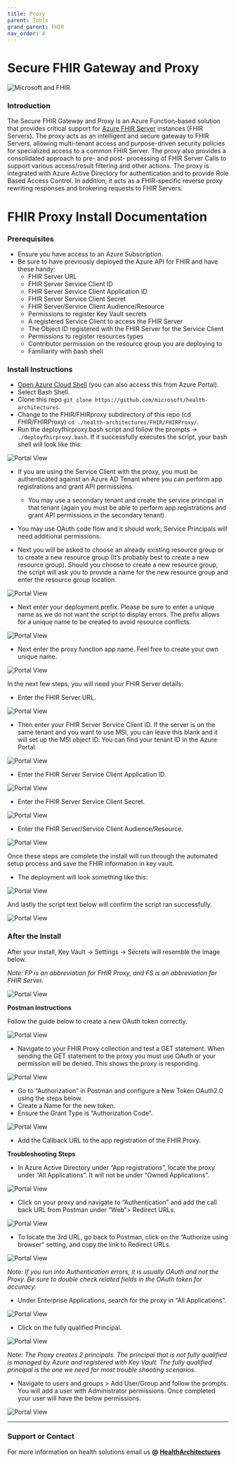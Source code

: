 ```yaml
---
title: Proxy
parent: Tools
grand_parent: FHIR
nav_order: 4
---
```


# Secure FHIR Gateway and Proxy

![Microsoft and FHIR](/assets/images/msft-fhir.png)

### Introduction
The Secure FHIR Gateway and Proxy is an Azure Function-based solution that provides critical support for [Azure FHIR Server](https://docs.microsoft.com/en-us/azure/healthcare-apis/fhir/) instances (FHIR Servers). The proxy acts as an intelligent and secure gateway to FHIR Servers, allowing multi-tenant access and purpose-driven security policies for specialized access to a common FHIR Server. The proxy also provides a consolidated approach to pre- and post- processing of FHIR Server Calls to support various access/result filtering and other actions. The proxy is integrated with Azure Active Directory for authentication and to provide Role Based Access Control. In addition, it acts as a FHIR-specific reverse proxy rewriting responses and brokering requests to FHIR Servers.

# FHIR Proxy Install Documentation

### Prerequisites

- Ensure you have access to an Azure Subscription.
- Be sure to have previously deployed the Azure API for FHIR and have these handy:
  - FHIR Server URL
  - FHIR Server Service Client ID
  - FHIR Server Service Client Application ID
  - FHIR Server Service Client Secret
  - FHIR Server/Service Client Audience/Resource
  - Permissions to register Key Vault secrets
  - A registered Service Client to access the FHIR Server
  - The Object ID registered with the FHIR Server for the Service Client 
  - Permissions to register resources types
  - Contributor permission on the resource group you are deploying to
  - Familiarity with bash shell

### Install Instructions

- [Open Azure Cloud Shell](https://shell.azure.com) (you can also access this from Azure Portal).
- Select Bash Shell.
- Clone this repo ```git clone https://github.com/microsoft/health-architectures```.
- Change to the FHIR/FHIRproxy subdirectory of this repo (cd FHIR/FHIRProxy) ```cd ./health-architectures/FHIR/FHIRProxy/```.
- Run the deployfhirproxy.bash script and follow the prompts -> ``` ./deployfhirproxy.bash```. If it successfully executes the script, your bash shell will look like this:

![Portal View](/assets/images/deployfhirproxy.png)

- If you are using the Service Client with the proxy, you must be authenticated against an Azure AD Tenant where you can perform app registrations and grant API permissions. 
    - You may use a secondary tenant and create the service principal in that tenant (again you must be able to perform app registrations and grant API permissions in the secondary tenant). 
- You may use OAuth code flow and it should work; Service Principals will need additional permissions.

- Next you will be asked to choose an already existing resource group or to create a new resource group (It’s probably best to create a new resource group). Should you choose to create a new resource group, the script will ask you to provide a name for the new resource group and enter the resource group location.

![Portal View](/assets/images/resourcegroup.png)

- Next enter your deployment prefix. Please be sure to enter a unique name as we do not want the script to display errors. The prefix allows for a unique name to be created to avoid resource conflicts.

![Portal View](/assets/images/deploymentprefix.png)

- Next enter the proxy function app name. Feel free to create your own unique name.

![Portal View](/assets/images/functionappname.png)

In the next few steps, you will need your FHIR Server details:
- Enter the FHIR Server URL.

![Portal View](/assets/images/FHIRURL.png)

- Then enter your FHIR Server Service Client ID. If the server is on the same tenant and you want to use MSI, you can leave this blank and it will set up the MSI object ID. You can find your tenant ID in the Azure Portal. 

![Portal View](/assets/images/FHIRServiceClient.png)

- Enter the FHIR Server Service Client Application ID.

![Portal View](/assets/images/FHIRServiceApplication.png)

- Enter the FHIR Server Service Client Secret.

![Portal View](/assets/images/FHIRServiceSecret.png)

- Enter the FHIR Server/Service Client Audience/Resource.

![Portal View](/assets/images/FHIRServiceAudience.png)

Once these steps are complete the install will run through the automated setup process and save the FHIR information in key vault. 

- The deployment will look something like this: 

![Portal View](/assets/images/DeploymentComplete.png)

And lastly the script text below will confirm the script ran successfully. 

![Portal View](/assets/images/ScriptSuccessful.png)


### After the Install


After your install, Key Vault -> Settings -> Secrets will resemble the image below. 

*Note: FP is an abbreviation for FHIR Proxy, and FS is an abbreviation for FHIR Server.*

![Portal View](/assets/images/Keyvault.png)

**Postman Instructions**

Follow the guide below to create a new OAuth token correctly. 

![Portal View](/assets/images/postmansetup.png)

- Navigate to your FHIR Proxy collection and test a GET statement. When sending the GET statement to the proxy you must use OAuth or your permission will be denied. This shows the proxy is responding. 

![Portal View](/assets/images/postmanmeta.png)

- Go to “Authorization” in Postman and configure a New Token OAuth2.0 using the steps below. 
- Create a Name for the new token.
- Ensure the Grant Type is “Authorization Code”.

![Portal View](/assets/images/postmancallback.png)

- Add the Callback URL to the app registration of the FHIR Proxy.

**Troubleshooting Steps**

- In Azure Active Directory under “App registrations”, locate the proxy under “All Applications”. It will not be under “Owned Applications”.

![Portal View](/assets/images/appregistration.png)

- Click on your proxy and navigate to “Authentication” and add the call back URL from Postman under “Web”> Redirect URLs. 

![Portal View](/assets/images/redirectURl.png)

- To locate the 3rd URL, go back to Postman, click on the “Authorize using browser” setting, and copy the link to Redirect URLs. 

![Portal View](/assets/images/CallbackURL.png)

*Note: If you run into Authentication errors, it is usually OAuth and not the Proxy. Be sure to double check related fields in the OAuth token for accuracy.*

- Under Enterprise Applications, search for the proxy in “All Applications”.

![Portal View](/assets/images/enterprise.png)

- Click on the fully qualified Principal.

![Portal View](/assets/images/fullyqualified.png)

*Note: The Proxy creates 2 principals. The principal that is not fully qualified is managed by Azure and registered with Key Vault. The fully qualified principal is the one we need for most trouble shooting scenarios.*

- Navigate to users and groups > Add User/Group and follow the prompts. You will add a user with Administrator permissions. Once completed your user will have the below permissions.

![Portal View](/assets/images/userpermission.png)

---

### Support or Contact

For more information on health solutions email us **@ <a href="mailto:HealthArchitectures@microsoft.com">HealthArchitectures</a>**
